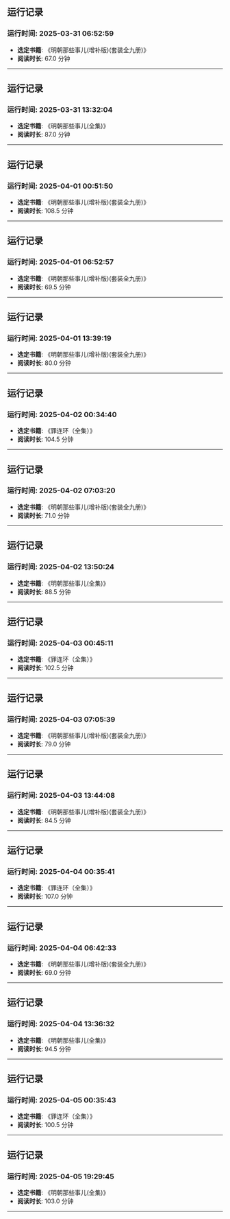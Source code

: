 ## 运行记录
### 运行时间: 2025-03-31 06:52:59
- **选定书籍**: 《明朝那些事儿(增补版)(套装全九册)》
- **阅读时长**: 67.0 分钟
------------------------------
## 运行记录
### 运行时间: 2025-03-31 13:32:04
- **选定书籍**: 《明朝那些事儿(全集)》
- **阅读时长**: 87.0 分钟
------------------------------
## 运行记录
### 运行时间: 2025-04-01 00:51:50
- **选定书籍**: 《明朝那些事儿(增补版)(套装全九册)》
- **阅读时长**: 108.5 分钟
------------------------------
## 运行记录
### 运行时间: 2025-04-01 06:52:57
- **选定书籍**: 《明朝那些事儿(增补版)(套装全九册)》
- **阅读时长**: 69.5 分钟
------------------------------
## 运行记录
### 运行时间: 2025-04-01 13:39:19
- **选定书籍**: 《明朝那些事儿(增补版)(套装全九册)》
- **阅读时长**: 80.0 分钟
------------------------------
## 运行记录
### 运行时间: 2025-04-02 00:34:40
- **选定书籍**: 《罪连环（全集）》
- **阅读时长**: 104.5 分钟
------------------------------
## 运行记录
### 运行时间: 2025-04-02 07:03:20
- **选定书籍**: 《明朝那些事儿(增补版)(套装全九册)》
- **阅读时长**: 71.0 分钟
------------------------------
## 运行记录
### 运行时间: 2025-04-02 13:50:24
- **选定书籍**: 《明朝那些事儿(全集)》
- **阅读时长**: 88.5 分钟
------------------------------
## 运行记录
### 运行时间: 2025-04-03 00:45:11
- **选定书籍**: 《罪连环（全集）》
- **阅读时长**: 102.5 分钟
------------------------------
## 运行记录
### 运行时间: 2025-04-03 07:05:39
- **选定书籍**: 《明朝那些事儿(增补版)(套装全九册)》
- **阅读时长**: 79.0 分钟
------------------------------
## 运行记录
### 运行时间: 2025-04-03 13:44:08
- **选定书籍**: 《明朝那些事儿(增补版)(套装全九册)》
- **阅读时长**: 84.5 分钟
------------------------------
## 运行记录
### 运行时间: 2025-04-04 00:35:41
- **选定书籍**: 《罪连环（全集）》
- **阅读时长**: 107.0 分钟
------------------------------
## 运行记录
### 运行时间: 2025-04-04 06:42:33
- **选定书籍**: 《明朝那些事儿(增补版)(套装全九册)》
- **阅读时长**: 69.0 分钟
------------------------------
## 运行记录
### 运行时间: 2025-04-04 13:36:32
- **选定书籍**: 《明朝那些事儿(全集)》
- **阅读时长**: 94.5 分钟
------------------------------
## 运行记录
### 运行时间: 2025-04-05 00:35:43
- **选定书籍**: 《罪连环（全集）》
- **阅读时长**: 100.5 分钟
------------------------------
## 运行记录
### 运行时间: 2025-04-05 19:29:45
- **选定书籍**: 《明朝那些事儿(全集)》
- **阅读时长**: 103.0 分钟
------------------------------
